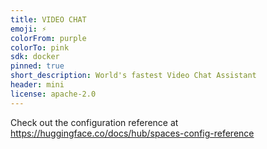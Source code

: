 ```yaml
---
title: VIDEO CHAT
emoji: ⚡
colorFrom: purple
colorTo: pink
sdk: docker
pinned: true
short_description: World's fastest Video Chat Assistant
header: mini
license: apache-2.0
---
```


Check out the configuration reference at https://huggingface.co/docs/hub/spaces-config-reference